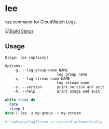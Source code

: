 # lee

`tee` command for CloudWatch Logs.

[![Build Status](https://travis-ci.org/winebarrel/lee.svg?branch=master)](https://travis-ci.org/winebarrel/lee)

## Usage

```
Usage: lee [options]

Options:
    -g, --log-group-name NAME
                        log group name
    -s, --log-stream-name NAME
                        log stream name
    -v, --version       print version and exit
    -h, --help          print usage and exit
```

```sh
while true; do
  date
  sleep 1
done | lee -g my-group -s my-stream

# LogGroup/LogStream is created automatically
```
